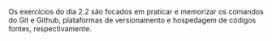 Os exercícios do dia 2.2 são focados em praticar e memorizar os comandos do Git e Github, plataformas de versionamento e hospedagem de códigos fontes, respectivamente.